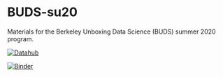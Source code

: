 # BUDS-su20
Materials for the Berkeley Unboxing Data Science (BUDS) summer 2020 program.


 [![Datahub](https://img.shields.io/badge/Launch-UCB%20Datahub-blue.svg)](https://datahub.berkeley.edu/hub/user-redirect/git-pull?repo=https%3A%2F%2Fgithub.com%2Fds-modules%2FBUDS-su20&urlpath=tree%2FBUDS-su20%2F&branch=masterr)

[![Binder](https://mybinder.org/badge_logo.svg)](https://mybinder.org/v2/gh/ds-modules/BUDS_su20/master)



